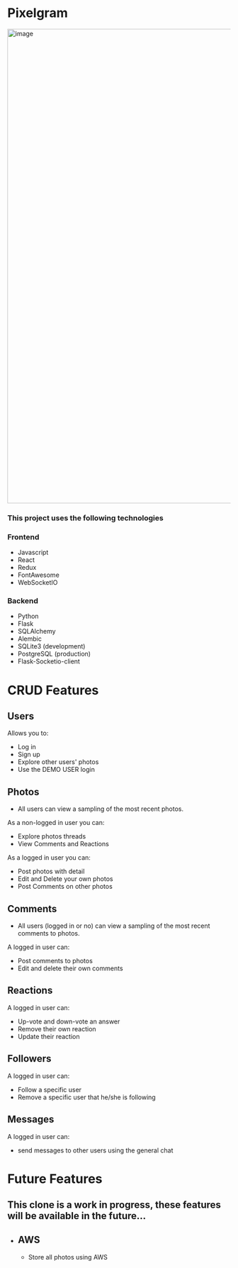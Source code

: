 # Pixelgram

<img width="1071" alt="image" src="image.png">

### This project uses the following technologies
### Frontend
* Javascript
* React
* Redux
* FontAwesome
* WebSocketIO
### Backend
* Python
* Flask
* SQLAlchemy
* Alembic
* SQLite3 (development)
* PostgreSQL (production)
* Flask-Socketio-client

# CRUD Features

## Users
Allows you to:
   - Log in
   - Sign up
   - Explore other users' photos
   - Use the DEMO USER login

## Photos
   - All users can view a sampling of the most recent photos.

As a non-logged in user you can:
   - Explore photos threads
   - View Comments and Reactions

As a logged in user you can:
   - Post photos with detail
   - Edit and Delete your own photos
   - Post Comments on other photos

## Comments
   - All users (logged in or no) can view a sampling of the most recent comments to photos.

A logged in user can:
   - Post comments to photos
   - Edit and delete their own comments

## Reactions
A logged in user can:
   - Up-vote and down-vote an answer
   - Remove their own reaction
   - Update their reaction

## Followers
A logged in user can:
   - Follow a specific user
   - Remove a specific user that he/she is following

## Messages
A logged in user can:
   - send messages to other users using the general chat

# Future Features

## This clone is a work in progress, these features will be available in the future...

- ## AWS
   - Store all photos using AWS
